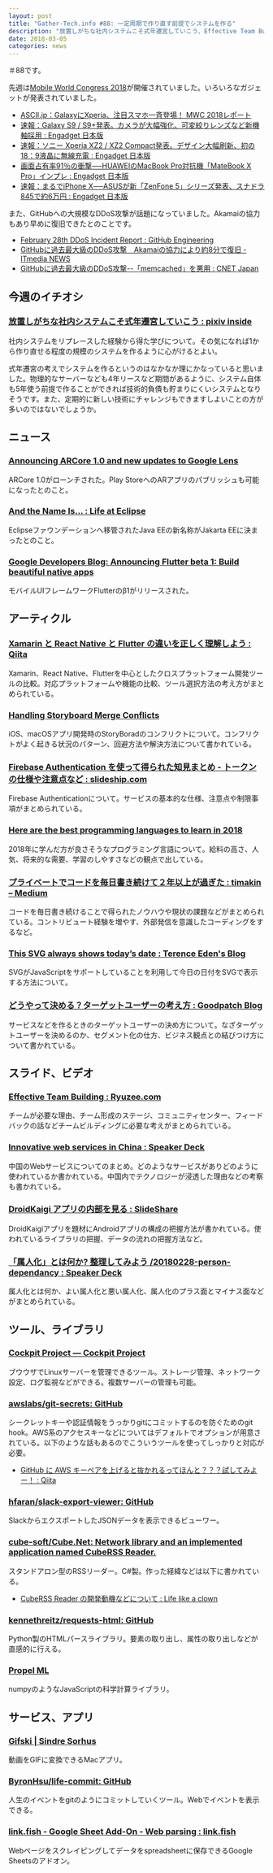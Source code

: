 ```yaml
---
layout: post
title: "Gather-Tech.info #88: 一定周期で作り直す前提でシステムを作る"
description: "放置しがちな社内システムこそ式年遷宮していこう、Effective Team Building など"
date: 2018-03-05
categories: news
---
```


＃88です。

先週は[Mobile World Congress 2018](https://www.mobileworldcongress.com/)が開催されていました。いろいろなガジェットが発表されていました。

- [ASCII.jp：GalaxyにXperia、注目スマホ一斉登場！ MWC 2018レポート](http://ascii.jp/elem/000/001/637/1637951/)
- [速報：Galaxy S9 / S9+発表。カメラが大幅強化、可変絞りレンズなど新機軸採用 : Engadget 日本版](http://japanese.engadget.com/2018/02/25/galaxy-s9-s9p/)
- [速報：ソニー Xperia XZ2 / XZ2 Compact発表。デザイン大幅刷新、初の18：9液晶に無線充電 : Engadget 日本版](http://japanese.engadget.com/2018/02/26/xperia-xz2-xz2-compact-18-9/)
- [画面占有率91％の衝撃──HUAWEIのMacBook Pro対抗機「MateBook X Pro」インプレ : Engadget 日本版](http://japanese.engadget.com/2018/02/25/matebook-x-pro-91-macbook-pro/)
- [速報：まるでiPhone X──ASUSが新「ZenFone 5」シリーズ発表、スナドラ845で約6万円 : Engadget 日本版](http://japanese.engadget.com/2018/02/27/iphone-x-asus-zenfone-5-845-6/)

また、GitHubへの大規模なDDoS攻撃が話題になっていました。Akamaiの協力もあり早めに復旧できたとのことです。

- [February 28th DDoS Incident Report : GitHub Engineering](https://githubengineering.com/ddos-incident-report/)
- [GitHubに過去最大級のDDoS攻撃　Akamaiの協力により約8分で復旧 - ITmedia NEWS](http://www.itmedia.co.jp/news/articles/1803/02/news065.html)
- [GitHubに過去最大級のDDoS攻撃--「memcached」を悪用 : CNET Japan](https://japan.cnet.com/article/35115501/)

## 今週のイチオシ

### [放置しがちな社内システムこそ式年遷宮していこう : pixiv inside](https://inside.pixiv.blog/edvakf/3457)

社内システムをリプレースした経験から得た学びについて。その気になれば1から作り直せる程度の規模のシステムを作るように心がけるとよい。

式年遷宮の考えでシステムを作るというのはなかなか理にかなっていると思いました。物理的なサーバーなども4年リースなど期間があるように、システム自体も5年使う前提で作ることができれば技術的負債も貯まりにくいシステムとなりそうです。また、定期的に新しい技術にチャレンジもできますしよいことの方が多いのではないでしょうか。

## ニュース

### [Announcing ARCore 1.0 and new updates to Google Lens](https://www.blog.google/products/google-vr/announcing-arcore-10-and-new-updates-google-lens/)

ARCore 1.0がローンチされた。Play StoreへのARアプリのパブリッシュも可能になったとのこと。

### [And the Name Is… : Life at Eclipse](https://mmilinkov.wordpress.com/2018/02/26/and-the-name-is/)

Eclipseファウンデーションへ移管されたJava EEの新名称がJakarta EEに決まったとのこと。

### [Google Developers Blog: Announcing Flutter beta 1: Build beautiful native apps](https://developers.googleblog.com/2018/02/announcing-flutter-beta-1.html)

モバイルUIフレームワークFlutterのβ1がリリースされた。

## アーティクル

### [Xamarin と React Native と Flutter の違いを正しく理解しよう : Qiita](https://qiita.com/amay077/items/dff88e7ce6868615a9bb)

Xamarin、React Native、Flutterを中心としたクロスプラットフォーム開発ツールの比較。対応プラットフォームや機能の比較、ツール選択方法の考え方がまとめられている。

### [Handling Storyboard Merge Conflicts](http://martiancraft.com/blog/2018/02/handling-storyboard-merge-conflicts/)

iOS、macOSアプリ開発時のStoryBoradのコンフリクトについて。コンフリクトがよく起きる状況のパターン、回避方法や解決方法について書かれている。

### [Firebase Authentication を使って得られた知見まとめ - トークンの仕様や注意点など : slideship.com](https://slideship.com/users/@iktakahiro/docs/2018/01/JnhLGehLsRw4dcZ42EY3Jf/#fnref1)

Firebase Authenticationについて。サービスの基本的な仕様、注意点や制限事項がまとめられている。

### [Here are the best programming languages to learn in 2018](https://medium.freecodecamp.org/best-programming-languages-to-learn-in-2018-ultimate-guide-bfc93e615b35)

2018年に学んだ方が良さそうなプログラミング言語について。給料の高さ、人気、将来的な需要、学習のしやすさなどの観点で出している。

### [プライベートでコードを毎日書き続けて２年以上が過ぎた : timakin – Medium](https://medium.com/@timakin/%E3%83%97%E3%83%A9%E3%82%A4%E3%83%99%E3%83%BC%E3%83%88%E3%81%A7%E3%82%B3%E3%83%BC%E3%83%89%E3%82%92%E6%AF%8E%E6%97%A5%E6%9B%B8%E3%81%8D%E7%B6%9A%E3%81%91%E3%81%A6%EF%BC%92%E5%B9%B4%E4%BB%A5%E4%B8%8A%E3%81%8C%E9%81%8E%E3%81%8E%E3%81%9F-871e70903a1f)

コードを毎日書き続けることで得られたノウハウや現状の課題などがまとめられている。コントリビュート経験を増やす、外部発信を意識したコーディングをするなど。

### [This SVG always shows today’s date : Terence Eden's Blog](https://shkspr.mobi/blog/2018/02/this-svg-always-shows-todays-date/)

SVGがJavaScriptをサポートしていることを利用して今日の日付をSVGで表示する方法について。

### [どうやって決める？ターゲットユーザーの考え方 : Goodpatch Blog](https://goodpatch.com/blog/target-user/)

サービスなどを作るときのターゲットユーザーの決め方について。なざターゲットユーザーを決めるのか、セグメント化の仕方、ビジネス観点との結びつけ方について書かれている。

## スライド、ビデオ

### [Effective Team Building : Ryuzee.com](http://slide.meguro.ryuzee.com/slides/92)

チームが必要な理由、チーム形成のステージ、コミュニティセンター、フィードバックの話などチームビルディングに必要な考えがまとめられている。

### [Innovative web services in China : Speaker Deck](https://speakerdeck.com/shao1555/innovative-web-services-in-china)

中国のWebサービスについてのまとめ。どのようなサービスがありどのように使われているか書かれている。中国内でテクノロジーが浸透した理由などの考察も書かれている。

### [DroidKaigi アプリの内部を見る : SlideShare](https://www.slideshare.net/kenichitatsuhama/droidkaigi-88921455)

DroidKaigiアプリを題材にAndroidアプリの構成の把握方法が書かれている。使われているライブラリの把握、データの流れの把握方法など。

### [「属人化」とは何か? 整理してみよう /20180228-person-dependancy : Speaker Deck](https://speakerdeck.com/opelab/20180228-person-dependancy)

属人化とは何か、よい属人化と悪い属人化、属人化のプラス面とマイナス面などがまとめられている。

## ツール、ライブラリ

### [Cockpit Project — Cockpit Project](http://cockpit-project.org/)

ブウウザでLinuxサーバーを管理できるツール。ストレージ管理、ネットワーク設定、ログ監視などができる。複数サーバーの管理も可能。

### [awslabs/git-secrets: GitHub](https://github.com/awslabs/git-secrets)

シークレットキーや認証情報をうっかりgitにコミットするのを防ぐためのgit hook。AWS系のアクセスキーなどについてはデフォルトでオプションが用意されている。以下のような話もあるのでこういうツールを使ってしっかりと対応が必要。

- [GitHub に AWS キーペアを上げると抜かれるってほんと？？？試してみよー！ : Qiita](https://qiita.com/saitotak/items/813ac6c2057ac64d5fef)

### [hfaran/slack-export-viewer: GitHub](https://github.com/hfaran/slack-export-viewer)

SlackからエクスポートしたJSONデータを表示できるビューワー。

### [cube-soft/Cube.Net: Network library and an implemented application named CubeRSS Reader.](https://github.com/cube-soft/Cube.Net)

スタンドアロン型のRSSリーダー。C#製。作った経緯などは以下に書かれている。

- [CubeRSS Reader の開発動機などについて : Life like a clown](http://clown.hatenablog.jp/entry/20180226/cuberss-reader)

### [kennethreitz/requests-html: GitHub](https://github.com/kennethreitz/requests-html)

Python製のHTMLパースライブラリ。要素の取り出し、属性の取り出しなどが直感的に行える。

### [Propel ML](http://propelml.org/)

numpyのようなJavaScriptの科学計算ライブラリ。

## サービス、アプリ

### [Gifski | Sindre Sorhus](https://sindresorhus.com/gifski)

動画をGIFに変換できるMacアプリ。

### [ByronHsu/life-commit: GitHub](https://github.com/ByronHsu/life-commit)

人生のイベントをgitのようにコミットしていくツール。Webでイベントを表示できる。

### [link.fish - Google Sheet Add-On - Web parsing : link.fish](https://link.fish/google-sheet-add-on/)

Webページをスクレイピングしてデータをspreadsheetに保存できるGoogle Sheetsのアドオン。

